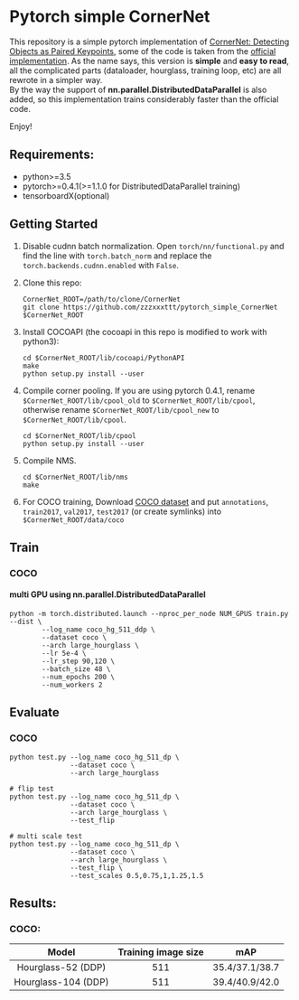 # Pytorch simple CornerNet

This repository is a simple pytorch implementation of [CornerNet: Detecting Objects as Paired Keypoints](https://arxiv.org/abs/1808.01244), some of the code is taken from the [official implementation](https://github.com/princeton-vl/CornerNet).
As the name says, this version is **simple** and **easy to read**, all the complicated parts (dataloader, hourglass, training loop, etc) are all rewrote in a simpler way.    
By the way the support of **nn.parallel.DistributedDataParallel** is also added, so this implementation trains considerably faster than the official code.

Enjoy!     
 
## Requirements:
- python>=3.5
- pytorch>=0.4.1(>=1.1.0 for DistributedDataParallel training)
- tensorboardX(optional)

## Getting Started
1. Disable cudnn batch normalization.
Open `torch/nn/functional.py` and find the line with `torch.batch_norm` and replace the `torch.backends.cudnn.enabled` with `False`.

2. Clone this repo:
    ```
    CornerNet_ROOT=/path/to/clone/CornerNet
    git clone https://github.com/zzzxxxttt/pytorch_simple_CornerNet $CornerNet_ROOT
    ```

3. Install COCOAPI (the cocoapi in this repo is modified to work with python3):
    ```
    cd $CornerNet_ROOT/lib/cocoapi/PythonAPI
    make
    python setup.py install --user
    ```

4. Compile corner pooling.
    If you are using pytorch 0.4.1, rename ```$CornerNet_ROOT/lib/cpool_old``` to ```$CornerNet_ROOT/lib/cpool```, otherwise rename ```$CornerNet_ROOT/lib/cpool_new``` to ```$CornerNet_ROOT/lib/cpool```.
    ```
    cd $CornerNet_ROOT/lib/cpool
    python setup.py install --user
    ```

5. Compile NMS.
    ```
    cd $CornerNet_ROOT/lib/nms
    make
    ```

6. For COCO training, Download [COCO dataset](http://cocodataset.org/#download) and put ```annotations```, ```train2017```, ```val2017```, ```test2017``` (or create symlinks) into ```$CornerNet_ROOT/data/coco```

## Train 
### COCO

#### multi GPU using nn.parallel.DistributedDataParallel
```
python -m torch.distributed.launch --nproc_per_node NUM_GPUS train.py --dist \
        --log_name coco_hg_511_ddp \
        --dataset coco \
        --arch large_hourglass \
        --lr 5e-4 \
        --lr_step 90,120 \
        --batch_size 48 \
        --num_epochs 200 \
        --num_workers 2
```

## Evaluate
### COCO
```
python test.py --log_name coco_hg_511_dp \
               --dataset coco \
               --arch large_hourglass

# flip test
python test.py --log_name coco_hg_511_dp \
               --dataset coco \
               --arch large_hourglass \
               --test_flip

# multi scale test
python test.py --log_name coco_hg_511_dp \
               --dataset coco \
               --arch large_hourglass \
               --test_flip \
               --test_scales 0.5,0.75,1,1.25,1.5
```

## Results:

### COCO:
Model|Training image size|mAP
:---:|:---:|:---:
Hourglass-52 (DDP)|511|35.4/37.1/38.7
Hourglass-104 (DDP)|511|39.4/40.9/42.0




